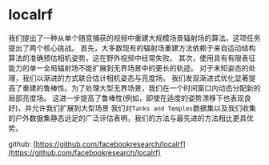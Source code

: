 # localrf

我们提出了一种从单个随意捕获的视频中重建大规模场景辐射场的算法。这项任务提出了两个核心挑战。
首先，大多数现有的辐射场重建方法依赖于来自运动结构算法的准确预估相机姿势，这在野外视频中经常失败。
其次，使用具有有限表征能力的单一全局辐射场不能扩展到无界场景中的更长的轨迹。
对于未知姿态的处理，我们以渐进的方式联合估计相机姿态与亮度场。
我们发现渐进式优化显著提高了重建的鲁棒性。为了处理大型无界场景，我们在一个时间窗口内动态分配新的局部亮度场。
这进一步提高了鲁棒性(例如，即使在适度的姿势漂移下也表现良好)，并允许我们扩展到大型场景
我们对`Tanks and Temples`数据集以及我们收集的户外数据集静态远足的广泛评估表明，我们的方法与最先进的方法相比更具优势。

github: [https://github.com/facebookresearch/localrf](https://github.com/facebookresearch/localrf)